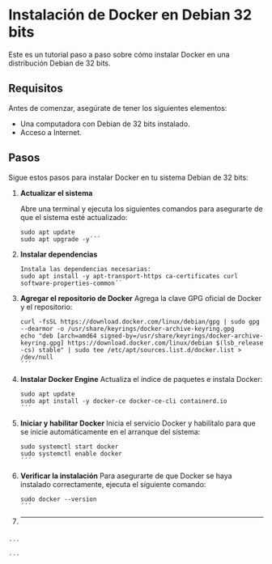 
# Instalación de Docker en Debian 32 bits

Este es un tutorial paso a paso sobre cómo instalar Docker en una distribución Debian de 32 bits.

## Requisitos

Antes de comenzar, asegúrate de tener los siguientes elementos:

- Una computadora con Debian de 32 bits instalado.
- Acceso a Internet.

## Pasos

Sigue estos pasos para instalar Docker en tu sistema Debian de 32 bits:

1. **Actualizar el sistema**

   Abre una terminal y ejecuta los siguientes comandos para asegurarte de que el sistema esté actualizado:

   ```shell
   sudo apt update
   sudo apt upgrade -y´´´
2. **Instalar dependencias**
   ```shell
   Instala las dependencias necesarias:
   sudo apt install -y apt-transport-https ca-certificates curl software-properties-common´´

4. **Agregar el repositorio de Docker**
Agrega la clave GPG oficial de Docker y el repositorio:
   ```shell
   curl -fsSL https://download.docker.com/linux/debian/gpg | sudo gpg --dearmor -o /usr/share/keyrings/docker-archive-keyring.gpg
   echo "deb [arch=amd64 signed-by=/usr/share/keyrings/docker-archive-keyring.gpg] https://download.docker.com/linux/debian $(lsb_release -cs) stable" | sudo tee /etc/apt/sources.list.d/docker.list > /dev/null
   ´´´
5. **Instalar Docker Engine**
Actualiza el índice de paquetes e instala Docker:
   ```shell
   sudo apt update
   sudo apt install -y docker-ce docker-ce-cli containerd.io
   ´´´
6. **Iniciar y habilitar Docker**
Inicia el servicio Docker y habilítalo para que se inicie automáticamente en el arranque del sistema:
    ```shell
   sudo systemctl start docker
   sudo systemctl enable docker
   ´´´
7. **Verificar la instalación**
Para asegurarte de que Docker se haya instalado correctamente, ejecuta el siguiente comando:
    ```shell
   sudo docker --version
   ´´´
8. ** **
```

´´´

´´´
